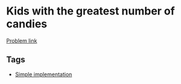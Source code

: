 # Kids with the greatest number of candies

[Problem link](https://leetcode.com/problems/kids-with-the-greatest-number-of-candies/)

## Tags

* [Simple implementation](/README.md#Simple_implementation)

